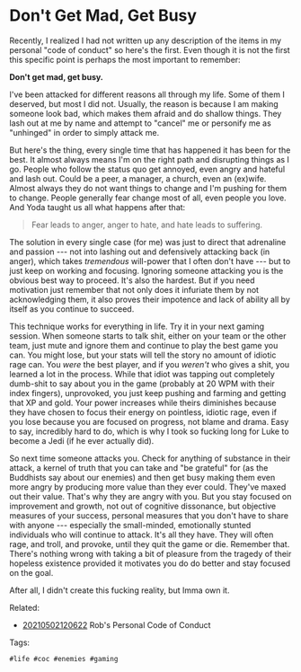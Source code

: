 # Don't Get Mad, Get Busy

Recently, I realized I had not written up any description of the items
in my personal "code of conduct" so here's the first. Even though it is
not the first this specific point is perhaps the most important to
remember:

**Don't get mad, get busy.**

I've been attacked for different reasons all through my life. Some of
them I deserved, but most I did not. Usually, the reason is because I am
making someone look bad, which makes them afraid and do shallow things.
They lash out at me by name and attempt to "cancel" me or personify me
as "unhinged" in order to simply attack me.

But here's the thing, every single time that has happened it has been
for the best. It almost always means I'm on the right path and
disrupting things as I go. People who follow the status quo get annoyed,
even angry and hateful and lash out. Could be a peer, a manager, a
church, even an (ex)wife. Almost always they do not want things to
change and I'm pushing for them to change. People generally fear change
most of all, even people you love. And Yoda taught us all what happens
after that:

> Fear leads to anger, anger to hate, and hate leads to suffering.

The solution in every single case (for me) was just to direct that
adrenaline and passion --- not into lashing out and defensively
attacking back (in anger), which takes *tremendous* will-power that I
often don't have --- but to just keep on working and focusing. Ignoring
someone attacking you is the obvious best way to proceed. It's also the
hardest. But if you need motivation just remember that not only does it
infuriate them by not acknowledging them, it also proves their impotence
and lack of ability all by itself as you continue to succeed.

This technique works for everything in life. Try it in your next gaming
session. When someone starts to talk shit, either on your team or the
other team, just mute and ignore them and continue to play the best game
you can. You might lose, but your stats will tell the story no amount of
idiotic rage can. You *were* the best player, and if you *weren't* who
gives a shit, you learned a lot in the process. While that idiot was
tapping out completely dumb-shit to say about you in the game (probably
at 20 WPM with their index fingers), unprovoked, you just keep pushing
and farming and getting that XP and gold. Your power increases while
theirs diminishes because they have chosen to focus their energy on
pointless, idiotic rage, even if you lose because you are focused on
progress, not blame and drama. Easy to say, incredibly hard to do, which
is why I took so fucking long for Luke to become a Jedi (if he ever
actually did).

So next time someone attacks you. Check for anything of substance in
their attack, a kernel of truth that you can take and "be grateful" for
(as the Buddhists say about our enemies) and then get busy making them
even more angry by producing more value than they ever could. They've
maxed out their value. That's why they are angry with you. But you stay
focused on improvement and growth, not out of cognitive dissonance, but
objective measures of your success, personal measures that you don't
have to share with anyone --- especially the small-minded, emotionally
stunted individuals who will continue to attack. It's all they have.
They will often rage, and troll, and provoke, until they quit the game
or die. Remember that. There's nothing wrong with taking a bit of
pleasure from the tragedy of their hopeless existence provided it
motivates you do do better and stay focused on the goal.

After all, I didn't create this fucking reality, but Imma own it.

Related:

* [20210502120622](/20210502120622/) Rob's Personal Code of Conduct

Tags:

    #life #coc #enemies #gaming
